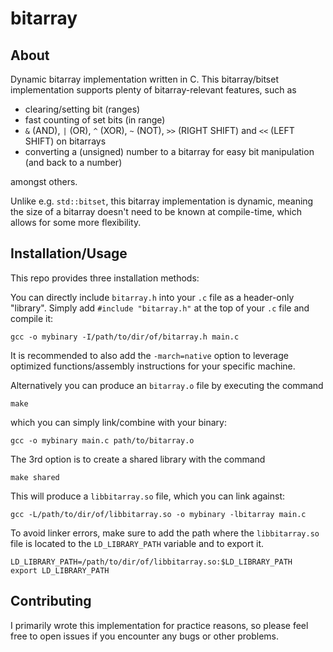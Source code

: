 # bitarray

## About

Dynamic bitarray implementation written in C.
This bitarray/bitset implementation supports plenty of bitarray-relevant features, such as 
- clearing/setting bit (ranges)
- fast counting of set bits (in range)
- `&` (AND), `|` (OR), `^` (XOR), `~` (NOT), `>>` (RIGHT SHIFT) and `<<` (LEFT SHIFT) on bitarrays
- converting a (unsigned) number to a bitarray for easy bit manipulation (and back to a number)

amongst others.

Unlike e.g. `std::bitset`, this bitarray implementation is dynamic, meaning the size of a bitarray doesn't need to be known at compile-time, which allows for some more flexibility.

## Installation/Usage

This repo provides three installation methods:

You can directly include `bitarray.h` into your `.c` file as a header-only "library". Simply add `#include "bitarray.h"` at the top of your `.c` file and compile it:

```
gcc -o mybinary -I/path/to/dir/of/bitarray.h main.c
```

It is recommended to also add the `-march=native` option to leverage optimized functions/assembly instructions for your specific machine.

Alternatively you can produce an `bitarray.o` file  by executing the command

```
make
```

which you can simply link/combine with your binary:

```
gcc -o mybinary main.c path/to/bitarray.o
```

The 3rd option is to create a shared library with the command

```
make shared
```

This will produce a `libbitarray.so` file, which you can link against:

```
gcc -L/path/to/dir/of/libbitarray.so -o mybinary -lbitarray main.c
```

To avoid linker errors, make sure to add the path where the `libbitarray.so` file is located to the `LD_LIBRARY_PATH` variable and to export it.

```
LD_LIBRARY_PATH=/path/to/dir/of/libbitarray.so:$LD_LIBRARY_PATH
export LD_LIBRARY_PATH
```

## Contributing

I primarily wrote this implementation for practice reasons, so please feel free to open issues if you encounter any bugs or other problems. 

